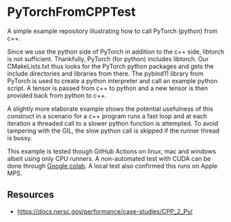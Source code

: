 # PyTorchFromCPPTest
A simple example repository illustrating how to call PyTorch (python) from c++.

Since we use the python side of PyTorch in addition to the c++ side, libtorch is not sufficient. Thankfully, PyTorch (for python) includes libtorch. Our CMakeLists.txt thus looks for the PyTorch python packages and gets the include directories and libraries from there. The pybind11 library from PyTorch is used to create a python interpreter and call an example python script. A tensor is passed from c++ to python and a new tensor is then provided back from python to c++.

A slightly more elaborate example shows the potential usefulness of this construct in a scenario for a c++ program runs a fast loop and at each iteration a threaded call to a slower python function is attempted. To avoid tampering with the GIL, the slow python call is skipped if the runner thread is bussy.

This example is tested though GitHub Actions on linux, mac and windows albeit using only CPU runners. A non-automated test with CUDA can be done through [Google colab](https://colab.research.google.com/github/cai4cai/PyTorchFromCPPTest/blob/main/pytorchfromcpptest_colabcudatest.ipynb).
A local test also confirmed this runs on Apple MPS.

## Resources
- https://docs.nersc.gov/performance/case-studies/CPP_2_Py/
